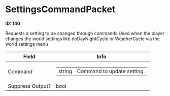 # SettingsCommandPacket

**ID: 140**  

Requests a setting to be changed through commands.Used when the player changes the world settings like doDayNightCycle or WeatherCycle via the world settings menu

<table><thead><tr><th>Field</th><th>Info</th></tr></thead><tbody>
<tr><td>Command</td><td><table><tbody><tr><td>string</td><td>Command to update setting.</td></tr></tbody></table></td></tr>
<tr><td>Suppress Output?</td><td>bool</td></tr>
</tbody></table>